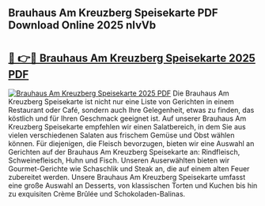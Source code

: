 ## Brauhaus Am Kreuzberg Speisekarte PDF Download Online 2025 nIvVb

# <h2><a href="http://gcd3eet.nevu.top/?p=Brauhaus+Am+Kreuzberg+Speisekarte">🔗 👉🔴 Brauhaus Am Kreuzberg Speisekarte 2025 PDF</a></h2>

[![Brauhaus Am Kreuzberg Speisekarte 2025 PDF](https://i.imgur.com/dBaPXMq.png)](http://gcd3eet.nevu.top/?p=Brauhaus+Am+Kreuzberg+Speisekarte)
Die Brauhaus Am Kreuzberg Speisekarte ist nicht nur eine Liste von Gerichten in einem Restaurant oder Café, sondern auch Ihre Gelegenheit, etwas zu finden, das köstlich und für Ihren Geschmack geeignet ist. Auf unserer Brauhaus Am Kreuzberg Speisekarte empfehlen wir einen Salatbereich, in dem Sie aus vielen verschiedenen Salaten aus frischem Gemüse und Obst wählen können. Für diejenigen, die Fleisch bevorzugen, bieten wir eine Auswahl an Gerichten auf der Brauhaus Am Kreuzberg Speisekarte an: Rindfleisch, Schweinefleisch, Huhn und Fisch. Unseren Auserwählten bieten wir Gourmet-Gerichte wie Schaschlik und Steak an, die auf einem alten Feuer zubereitet werden. Unsere Brauhaus Am Kreuzberg Speisekarte umfasst eine große Auswahl an Desserts, von klassischen Torten und Kuchen bis hin zu exquisiten Crème Brûlée und Schokoladen-Balinas.
